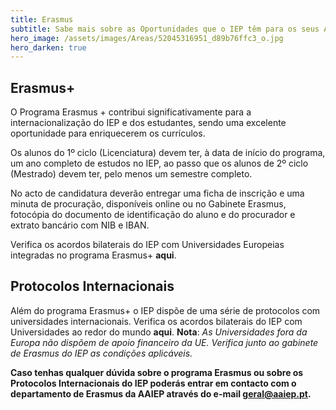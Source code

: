 ```yaml
---
title: Erasmus
subtitle: Sabe mais sobre as Oportunidades que o IEP têm para os seus Alunos
hero_image: /assets/images/Areas/52045316951_d89b76ffc3_o.jpg
hero_darken: true
---
```


## Erasmus+

O Programa Erasmus + contribui significativamente para a internacionalização do IEP e dos estudantes, sendo uma excelente oportunidade para enriquecerem os currículos.

Os alunos do 1º ciclo (Licenciatura) devem ter, à data de início do programa, um ano completo de estudos no IEP, ao passo que os alunos de 2º ciclo (Mestrado) devem ter, pelo menos um semestre completo.

No acto de candidatura deverão entregar uma ficha de inscrição e uma minuta de procuração, disponíveis online ou no Gabinete Erasmus, fotocópia do documento de identificação do aluno e do procurador e extrato bancário com NIB e IBAN.

Verifica os acordos bilaterais do IEP com Universidades Europeias integradas no programa Erasmus+ **aqui**.

## Protocolos Internacionais

Além do programa Erasmus+ o IEP dispõe de uma série de protocolos com universidades internacionais. Verifica os acordos bilaterais do IEP com Universidades ao redor do mundo **aqui**. **Nota**: _As Universidades fora da Europa não dispõem de apoio financeiro da UE. Verifica junto ao gabinete de Erasmus do IEP as condições aplicáveis._ 

**Caso tenhas qualquer dúvida sobre o programa Erasmus ou sobre os Protocolos Internacionais do IEP poderás entrar em contacto com o departamento de Erasmus da AAIEP através do e-mail geral@aaiep.pt.**